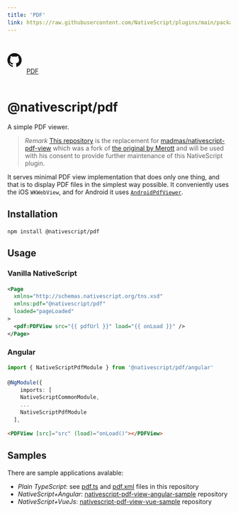 ```yaml
---
title: 'PDF'
link: https://raw.githubusercontent.com/NativeScript/plugins/main/packages/pdf/README.md
---
```


<div style="width: 100%; padding: 1.2em 0em">
	<img alt="github logo" src="../assets/images/github/GitHub-Mark-32px.png" style="display: inline; margin: 1em 0.5em 1em 0em">
	<a href="https://github.com/NativeScript/plugins/tree/main/packages/pdf" target="_blank" noopener>PDF</a>
</div>

# @nativescript/pdf

A simple PDF viewer.

> _Remark_ [This repository](https://github.com/NativeScript/plugins/blob/main/packages/pdf) is the replacement for [madmas/nativescript-pdf-view](https://github.com/madmas/nativescript-pdf-view) which was a fork of [the original by Merott](https://github.com/Merott/nativescript-pdf-view) and will be used with his consent to provide further maintenance of this NativeScript plugin.

It serves minimal PDF view implementation that does only one thing, and that is to display PDF files in the simplest way possible. It conveniently uses the iOS `WKWebView`, and for Android it uses [`AndroidPdfViewer`](https://github.com/barteksc/AndroidPdfViewer).

## Installation

```
npm install @nativescript/pdf
```

## Usage

### Vanilla NativeScript

```xml
<Page
  xmlns="http://schemas.nativescript.org/tns.xsd"
  xmlns:pdf="@nativescript/pdf"
  loaded="pageLoaded"
>
  <pdf:PDFView src="{{ pdfUrl }}" load="{{ onLoad }}" />
</Page>
```

### Angular

```ts
import { NativeScriptPdfModule } from '@nativescript/pdf/angular'

@NgModule({
	imports: [
    NativeScriptCommonModule,
    ...
    NativeScriptPdfModule
  ],

```

```html
<PDFView [src]="src" (load)="onLoad()"></PDFView>
```

## Samples

There are sample applications avalable:

- _Plain TypeScript_: see [pdf.ts](https://github.com/NativeScript/plugins/tree/main/apps/demo/src/plugin-demos/pdf.ts) and [pdf.xml](https://github.com/NativeScript/plugins/tree/main/apps/demo/src/plugin-demos/pdf.xml) files in this repository
- _NativeScript+Angular_: [nativescript-pdf-view-angular-sample](https://github.com/madmas/nativescript-pdf-view-angular-sample) repository
- _NativeScript+VueJs_: [nativescript-pdf-view-vue-sample](https://github.com/madmas/nativescript-pdf-view-vue-sample) repository
